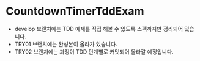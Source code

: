 # CountdownTimerTddExam

* develop 브랜치에는 TDD 예제를 직접 해볼 수 있도록 스펙까지만 정리되어 있습니다. 
* TRY01 브랜치에는 완성본이 올라가 있습니다.
* TRY02 브랜치에는 과정이 TDD 단계별로 커밋되어 올라갈 예정입니다.
